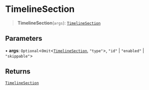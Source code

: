 # TimelineSection

> **TimelineSection**(`args`): [`TimelineSection`](reference/interfaces/TimelineSection.md)

## Parameters

• **args**: `Optional`<`Omit`<[`TimelineSection`](reference/interfaces/TimelineSection.md), `"type"`>, `"id"` | `"enabled"` | `"skippable"`>

## Returns

[`TimelineSection`](reference/interfaces/TimelineSection.md)

